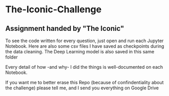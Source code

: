 # The-Iconic-Challenge
## Assignment handed by "The Iconic"
To see the code written for every question, just open and run each Jupyter Notebook.
Here are also some csv files I have saved as checkpoints during the data cleaning. The Deep Learning model is also saved in this same folder

Every detail of how -and why- I did the things is well-documented on each Notebook.

If you want me to better erase this Repo (because of confindentiality about the challenge) please tell me, and I send you everything on Google Drive
